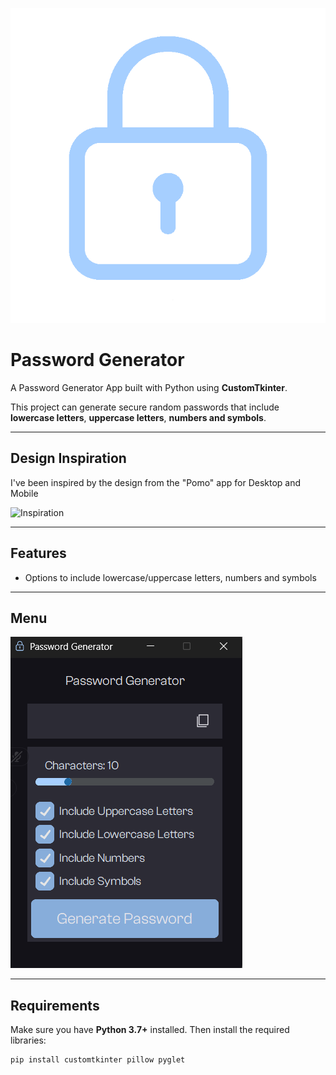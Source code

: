 ![](assets/icon.png)
# Password Generator

A Password Generator App built with Python using **CustomTkinter**.

This project can generate secure random passwords that include **lowercase letters**, **uppercase letters**, **numbers and symbols**.

---

## Design Inspiration
I've been inspired by the design from the "Pomo" app for Desktop and Mobile

![Inspiration](Assets/inspo.png)

---

## Features

- Options to include lowercase/uppercase letters, numbers and symbols

---

## Menu
![Main Menu](Assets/mainmenu.png)

---

## Requirements

Make sure you have **Python 3.7+** installed. Then install the required libraries:

```bash
pip install customtkinter pillow pyglet
